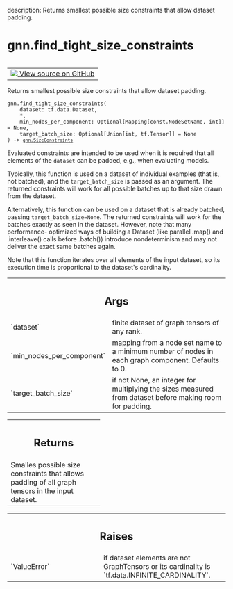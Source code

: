description: Returns smallest possible size constraints that allow dataset
padding.

<div itemscope itemtype="http://developers.google.com/ReferenceObject">
<meta itemprop="name" content="gnn.find_tight_size_constraints" />
<meta itemprop="path" content="Stable" />
</div>

# gnn.find_tight_size_constraints

<!-- Insert buttons and diff -->

<table class="tfo-notebook-buttons tfo-api nocontent" align="left">
<td>
  <a target="_blank" href="https://github.com/tensorflow/gnn/tree/master/tensorflow_gnn/graph/batching_utils.py#L172-L236">
    <img src="https://www.tensorflow.org/images/GitHub-Mark-32px.png" />
    View source on GitHub
  </a>
</td>
</table>

Returns smallest possible size constraints that allow dataset padding.

<pre class="devsite-click-to-copy prettyprint lang-py tfo-signature-link">
<code>gnn.find_tight_size_constraints(
    dataset: tf.data.Dataset,
    *,
    min_nodes_per_component: Optional[Mapping[const.NodeSetName, int]] = None,
    target_batch_size: Optional[Union[int, tf.Tensor]] = None
) -> <a href="../gnn/SizeConstraints.md"><code>gnn.SizeConstraints</code></a>
</code></pre>

<!-- Placeholder for "Used in" -->

Evaluated constraints are intended to be used when it is required that all
elements of the `dataset` can be padded, e.g., when evaluating models.

Typically, this function is used on a dataset of individual examples (that is,
not batched), and the `target_batch_size` is passed as an argument. The returned
constraints will work for all possible batches up to that size drawn from the
dataset.

Alternatively, this function can be used on a dataset that is already batched,
passing `target_batch_size=None`. The returned constraints will work for the
batches exactly as seen in the dataset. However, note that many performance-
optimized ways of building a Dataset (like parallel .map() and .interleave()
calls before .batch()) introduce nondeterminism and may not deliver the exact
same batches again.

Note that this function iterates over all elements of the input dataset, so its
execution time is proportional to the dataset's cardinality.

<!-- Tabular view -->

 <table class="responsive fixed orange">
<colgroup><col width="214px"><col></colgroup>
<tr><th colspan="2"><h2 class="add-link">Args</h2></th></tr>

<tr>
<td>
`dataset`
</td>
<td>
finite dataset of graph tensors of any rank.
</td>
</tr><tr>
<td>
`min_nodes_per_component`
</td>
<td>
mapping from a node set name to a minimum number of
nodes in each graph component. Defaults to 0.
</td>
</tr><tr>
<td>
`target_batch_size`
</td>
<td>
if not None, an integer for multiplying the sizes
measured from dataset before making room for padding.
</td>
</tr>
</table>

<!-- Tabular view -->

 <table class="responsive fixed orange">
<colgroup><col width="214px"><col></colgroup>
<tr><th colspan="2"><h2 class="add-link">Returns</h2></th></tr>
<tr class="alt">
<td colspan="2">
Smalles possible size constraints that allows padding of all graph tensors
in the input dataset.
</td>
</tr>

</table>

<!-- Tabular view -->

 <table class="responsive fixed orange">
<colgroup><col width="214px"><col></colgroup>
<tr><th colspan="2"><h2 class="add-link">Raises</h2></th></tr>

<tr>
<td>
`ValueError`
</td>
<td>
if dataset elements are not GraphTensors or its cardinality
is `tf.data.INFINITE_CARDINALITY`.
</td>
</tr>
</table>
